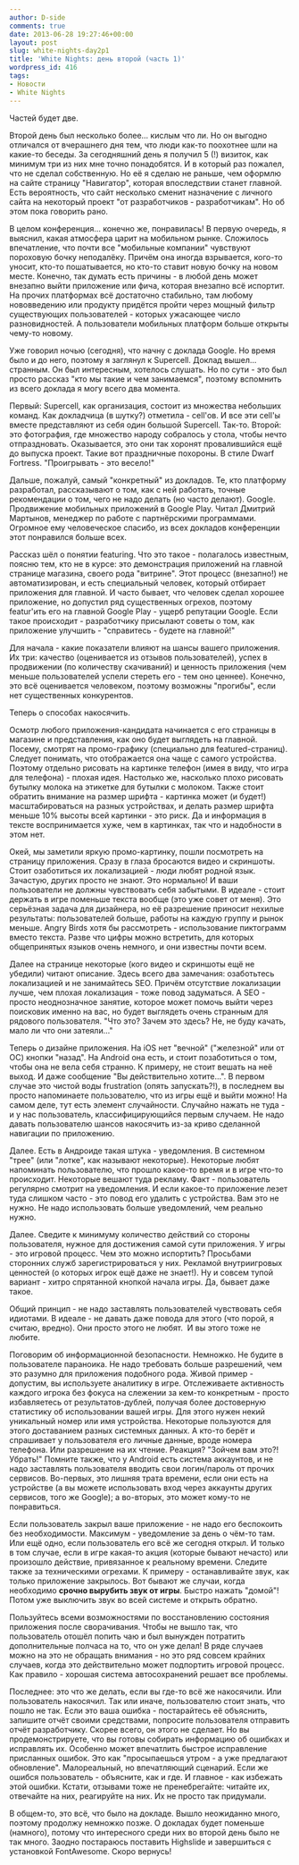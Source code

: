 ```yaml
---
author: D-side
comments: true
date: 2013-06-28 19:27:46+00:00
layout: post
slug: white-nights-day2p1
title: 'White Nights: день второй (часть 1)'
wordpress_id: 416
tags:
- Новости
- White Nights
---
```


Частей будет две.

Второй день был несколько более... кислым что ли. Но он выгодно отличался от вчерашнего дня тем, что люди как-то поохотнее шли на какие-то беседы. За сегодняшний день я получил 5 (!) визиток, как минимум три из них мне точно понадобятся. И в который раз пожалел, что не сделал собственную. Но её я сделаю не раньше, чем оформлю на сайте страницу "Навигатор", которая впоследствии станет главной. Есть вероятность, что сайт несколько сменит назначение с личного сайта на некоторый проект "от разработчиков - разработчикам". Но об этом пока говорить рано.

В целом конференция... конечно же, понравилась! В первую очередь, я выяснил, какая атмосфера царит на мобильном рынке. Сложилось впечатление, что почти все "мобильные компании" чувствуют пороховую бочку неподалёку. Причём она иногда взрывается, кого-то уносит, кто-то пошатывается, но кто-то ставит новую бочку на новом месте. Конечно, так думать есть причины - в любой день может внезапно выйти приложение или фича, которая внезапно всё испортит. На прочих платформах всё достаточно стабильно, там любому нововведению или продукту придётся пройти через мощный фильтр существующих пользователей - которых ужасающее число разновидностей. А пользователи мобильных платформ больше открыты чему-то новому.

Уже говорил ночью (сегодня), что начну с доклада Google. Но время было и до него, поэтому я заглянул к Supercell. Доклад вышел... странным. Он был интересным, хотелось слушать. Но по сути - это был просто рассказ "кто мы такие и чем занимаемся", поэтому вспомнить из всего доклада я могу всего два момента.

Первый: Supercell, как организация, состоит из множества небольших команд. Как докладчица (в шутку?) отметила - cell'ов. И все эти cell'ы вместе представляют из себя один большой Supercell. Так-то. Второй: это фотография, где множество народу собралось у стола, чтобы нечто отпраздновать. Оказывается, это они так хоронят провалившийся ещё до выпуска проект. Такие вот праздничные похороны. В стиле Dwarf Fortress. "Проигрывать - это весело!"

Дальше, пожалуй, самый "конкретный" из докладов. Те, кто платформу разработал, рассказывают о том, как с ней работать, точные рекомендации о том, чего не надо делать (но часто делают). Google. Продвижение мобильных приложений в Google Play. Читал Дмитрий Мартынов, менеджер по работе с партнёрскими программами. Огромное ему человеческое спасибо, из всех докладов конференции этот понравился больше всех.

Рассказ шёл о понятии featuring. Что это такое - полагалось известным, поясню тем, кто не в курсе: это демонстрация приложений на главной странице магазина, своего рода "витрине". Этот процесс (внезапно!) не автоматизирован, и есть специальный человек, который отбирает приложения для главной. И часто бывает, что человек сделал хорошее приложение, но допустил ряд существенных огрехов, поэтому featur'ить его на главной Google Play - ущерб репутации Google. Если такое происходит - разработчику присылают советы о том, как приложение улучшить - "справитесь - будете на главной!"

Для начала - какие показатели влияют на шансы вашего приложения. Их три: качество (оценивается из отзывов пользователей), успех в продвижении (по количеству скачиваний) и ценность приложения (чем меньше пользователей успели стереть его - тем оно ценнее). Конечно, это всё оценивается человеком, поэтому возможны "прогибы", если нет существенных конкурентов.

Теперь о способах накосячить.

Осмотр любого приложения-кандидата начинается с его страницы в магазине и представления, как оно будет выглядеть на главной. Посему, смотрят на промо-графику (специально для featured-страниц). Следует понимать, что отображается она чаще с самого устройства. Поэтому отдельно рисовать на картинке телефон (имея в виду, что игра для телефона) - плохая идея. Настолько же, насколько плохо рисовать бутылку молока на этикетке для бутылки с молоком. Также стоит обратить внимание на размер шрифта - картинка может (и будет!) масштабироваться на разных устройствах, и делать размер шрифта меньше 10% высоты всей картинки - это риск. Да и информация в тексте воспринимается хуже, чем в картинках, так что и надобности в этом нет.

Окей, мы заметили яркую промо-картинку, пошли посмотреть на страницу приложения. Сразу в глаза бросаются видео и скриншоты. Стоит озаботиться их локализацией - люди любят родной язык. Зачастую, других просто не знают. Это нормально! И ваши пользователи не должны чувствовать себя забытыми. В идеале - стоит держать в игре поменьше текста вообще (это уже совет от меня). Это серьёзная задача для дизайнера, но её разрешение приносит нехилые результаты: пользователей больше, работы на каждую группу и рынок меньше. Angry Birds хотя бы рассмотреть - использование пиктограмм вместо текста. Разве что цифры можно встретить, для которых общепринятых языков очень немного, и они известны почти всем.

Далее на странице некоторые (кого видео и скриншоты ещё не убедили) читают описание. Здесь всего два замечания: озаботьтесь локализацией и не занимайтесь SEO. Причём отсутствие локализации лучше, чем плохая локализация - тоже повод задуматься. А SEO - просто неоднозначное занятие, которое может помочь выйти через поисковик именно на вас, но будет выглядеть очень странным для рядового пользователя. "Что это? Зачем это здесь? Не, не буду качать, мало ли что они затеяли..."

Теперь о дизайне приложения. На iOS нет "вечной" ("железной" или от ОС) кнопки "назад". На Android она есть, и стоит позаботиться о том, чтобы она не вела себя странно. К примеру, не стоит вешать на неё выход. И даже сообщение "Вы действительно хотите...". В первом случае это чистой воды frustration (опять запускать?!), в последнем вы просто напоминаете пользователю, что из игры ещё и выйти можно! На самом деле, тут есть элемент случайности. Случайно нажать не туда - и у нас пользователь, классифицирующийся первым случаем. Не надо давать пользователю шансов накосячить из-за криво сделанной навигации по приложению.

Далее. Есть в Андроиде такая штука - уведомления. В системном "трее" (или "лотке", как называют некоторые). Некоторые любят напоминать пользователю, что прошло какое-то время и в игре что-то происходит. Некоторые вешают туда рекламу. Факт - пользователь регулярно смотрит на уведомления. И если какое-то приложение лезет туда слишком часто - это повод его удалить с устройства. Вам это не нужно. Не надо использовать больше уведомлений, чем реально нужно.

Далее. Сведите к минимуму количество действий со стороны пользователя, нужное для достижения самой сути приложения. У игры - это игровой процесс. Чем это можно испортить? Просьбами сторонних служб зарегистрироваться у них. Рекламой внутриигровых ценностей (о которых игрок ещё даже не знает!). Ну и совсем тупой вариант - хитро спрятанной кнопкой начала игры. Да, бывает даже такое.

Общий принцип - не надо заставлять пользователей чувствовать себя идиотами. В идеале - не давать даже повода для этого (что порой, я считаю, вредно). Они просто этого не любят.  И вы этого тоже не любите.

Поговорим об информационной безопасности. Немножко. Не будите в пользователе параноика. Не надо требовать больше разрешений, чем это разумно для приложения подобного рода. Живой пример - допустим, вы используете аналитику в игре. Отслеживаете активность каждого игрока без фокуса на слежении за кем-то конкретным - просто избавляетесь от результатов-дублей, получая более достоверную статистику об использовании вашей игры. Для этого нужен некий уникальный номер или имя устройства. Некоторые пользуются для этого доставанием разных системных данных. А кто-то берёт и спрашивает у пользователя его личные данные, вроде номера телефона. Или разрешение на их чтение. Реакция? "Зойчем вам это?! Убрать!" Помните также, что у Android есть система аккаунтов, и не надо заставлять пользователя вводить свои логин/пароль от прочих сервисов. Во-первых, это лишняя трата времени, если они есть на устройстве (а вы можете использовать вход через аккаунты других сервисов, того же Google); а во-вторых, это может кому-то не понравиться.

Если пользователь закрыл ваше приложение - не надо его беспокоить без необходимости. Максимум - уведомление за день о чём-то там. Или ещё одно, если пользователь его всё же сегодня открыл. И только в том случае, если в игре какая-то акция (которые бывают нечасто) или произошло действие, привязанное к реальному времени. Следите также за техническими огрехами. К примеру - останавливайте звук, как только приложение закрылось. Вот бывают же случаи, когда необходимо **срочно вырубить звук от игры**. Быстро нажать "домой"! Потом уже выключить звук во всей системе и открыть обратно.

Пользуйтесь всеми возможностями по восстановлению состояния приложения после сворачивания. Чтобы не вышло так, что пользователь отошёл попить чаю и был вынужден потратить дополнительные полчаса на то, что он уже делал! В ряде случаев можно на это не обращать внимания - но это ряд совсем крайних случаев, когда это действительно может подпортить игровой процесс. Как правило - хорошая система автосохранений решает все проблемы.

Последнее: это что же делать, если вы где-то всё же накосячили. Или пользователь накосячил. Так или иначе, пользователю стоит знать, что пошло не так. Если это ваша ошибка - постарайтесь её объяснить, запишите отчёт своими средствами, попросите пользователя отправить отчёт разработчику. Скорее всего, он этого не сделает. Но вы продемонстрируете, что вы готовы собирать информацию об ошибках и исправлять их. Особенно может впечатлить быстрое исправление присланных ошибок. Это как "просыпаешься утром - а уже предлагают обновление". Малореальный, но впечатляющий сценарий. Если же ошибся пользователь - объясните, как и где. И главное - как избежать этой ошибки. Кстати, отзывами тоже не пренебрегайте: читайте их, отвечайте на них, реагируйте на них. Их не просто так придумали.

В общем-то, это всё, что было на докладе. Вышло неожиданно много, поэтому продолжу немножко позже. О докладах будет поменьше (намного), потому что интересного среди них во второй день было не так много. Заодно постараюсь поставить Highslide и завершиться с установкой FontAwesome. Скоро вернусь!
